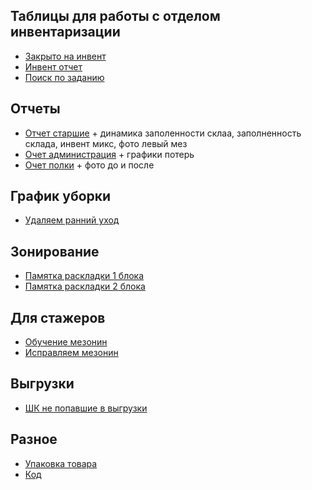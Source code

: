 ## Таблицы для работы с отделом инвентаризации
- [Закрыто на инвент](https://docs.google.com/spreadsheets/d/1-MCwlqfsledYETKTjWRC4gVjaUUOKRolZGXU_DtfaaA/edit)
- [Инвент отчет](https://docs.google.com/spreadsheets/d/1EXTWV-mh89ySD2lRljQV0gT7STugjFuK5k2mCz3RzyY/edit)
- [Поиск по заданию](https://docs.google.com/spreadsheets/d/1g-reefO5sTadXAE_DlRAcD_hlKh-PWyfl16OOnVEiK4/edit#gid=0)

## Отчеты
- [Отчет старшие](https://docs.google.com/document/d/1LHcw8ryt6pC5qGCN0RbisBASHv81qEg12gNYJ5gu8jI/edit) + динамика заполенности склаа, заполненность склада, инвент микс, фото левый мез
- [Очет администрация](https://docs.google.com/document/d/1mBRdYw7KQyFh0L5HehqecRuVi-Wap04Z8bTsadTd92Y/edit) + графики потерь
- [Очет полки](https://docs.google.com/document/d/1aMBoQssfSWs8QBCaVq_3A0ll4FuPj0EqqJGToL999z0/edit) + фото до и после
 
## График уборки
- [Удаляем ранний уход](https://docs.google.com/spreadsheets/d/1BacGweOpjMPgeEOvlczdUVXi63ZjGVhsYy2cEQeaK-w/edit#gid=0)

## Зонирование
- [Памятка раскладки 1 блока](https://docs.google.com/document/d/18rU62YP4PJ4hISemsgdX4A6xbZlRuD4rtUQvT_ss0Ok/edit)
- [Памятка раскладки 2 блока](https://docs.google.com/document/d/1xT8gSMOHf93bIKdiStGbjoNKmsILAuCb/edit?rtpof=true)

## Для стажеров
- [Обучение мезонин](https://docs.google.com/document/d/1y5J4aiS9U8LVfOffGxKFbLRyXH9gxdp_/edit)
- [Исправляем мезонин](https://docs.google.com/spreadsheets/d/1iqlrTfTFEN5ogbGRSuoY77swHT_t11oyNnzKIxWyQ-M/edit#gid=1701620620)

## Выгрузки 
- [ШК не попавшие в выгрузки](https://docs.google.com/spreadsheets/d/1o1X93CyFL4ccavMGjRgPvn3-BbIsHbJo2qNQs9lJr88/edit#gid=0)

## Разное 
- [Упаковка товара](https://drive.google.com/drive/folders/1HX5-y7Y0AMWethH79v6TbkfwmnWTcgpk)
- [Код](https://drive.google.com/drive/u/1/folders/1HSGfhRPkVzNsYOZbYtgiyIeLn0WkhHuQ)

